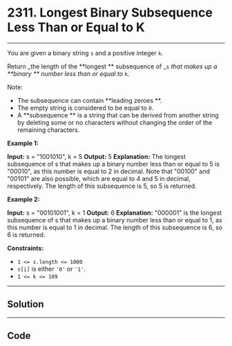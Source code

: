 # 2311. Longest Binary Subsequence Less Than or Equal to K

---

You are given a binary string `s` and a positive integer `k`.

Return _the length of the **longest ** subsequence of _`s` _that makes up a **binary ** number less than or equal to_ `k`.

Note:

  * The subsequence can contain **leading zeroes **.
  * The empty string is considered to be equal to `0`.
  * A **subsequence ** is a string that can be derived from another string by deleting some or no characters without changing the order of the remaining characters.



 

**Example 1:**


**Input:** s = "1001010", k = 5
**Output:** 5
**Explanation:** The longest subsequence of s that makes up a binary number less than or equal to 5 is "00010", as this number is equal to 2 in decimal.
Note that "00100" and "00101" are also possible, which are equal to 4 and 5 in decimal, respectively.
The length of this subsequence is 5, so 5 is returned.


**Example 2:**


**Input:** s = "00101001", k = 1
**Output:** 6
**Explanation:** "000001" is the longest subsequence of s that makes up a binary number less than or equal to 1, as this number is equal to 1 in decimal.
The length of this subsequence is 6, so 6 is returned.


 

**Constraints:**

  * `1 <= s.length <= 1000`
  * `s[i]` is either `'0'` or `'1'`.
  * `1 <= k <= 109`

---

## Solution



---

## Code
```python


```